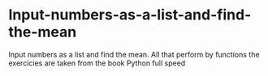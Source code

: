 # Input-numbers-as-a-list-and-find-the-mean
Input numbers as a list and find the mean. All that perform by functions
the exercicies are taken from the book Python full speed

